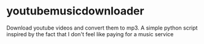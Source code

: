 # youtubemusicdownloader
Download youtube videos and convert them to mp3. A simple python script inspired by the fact that I don't feel like paying for a music service
